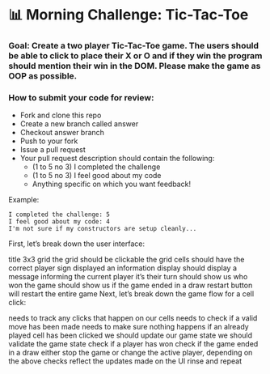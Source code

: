 # 📊 Morning Challenge: Tic-Tac-Toe

### Goal: Create a two player Tic-Tac-Toe game. The users should be able to click to place their X or O and if they win the program should mention their win in the DOM. Please make the game as OOP as possible.

### How to submit your code for review:

- Fork and clone this repo
- Create a new branch called answer
- Checkout answer branch
- Push to your fork
- Issue a pull request
- Your pull request description should contain the following:
  - (1 to 5 no 3) I completed the challenge
  - (1 to 5 no 3) I feel good about my code
  - Anything specific on which you want feedback!

Example:
```
I completed the challenge: 5
I feel good about my code: 4
I'm not sure if my constructors are setup cleanly...
```
First, let’s break down the user interface:

title
3x3 grid
the grid should be clickable
the grid cells should have the correct player sign displayed an information display
should display a message informing the current player it’s their turn
should show us who won the game
should show us if the game ended in a draw
restart button
will restart the entire game
Next, let’s break down the game flow for a cell click:

needs to track any clicks that happen on our cells
needs to check if a valid move has been made
needs to make sure nothing happens if an already played cell has been clicked
we should update our game state
we should validate the game state
check if a player has won
check if the game ended in a draw
either stop the game or change the active player, depending on the above checks
reflect the updates made on the UI
rinse and repeat